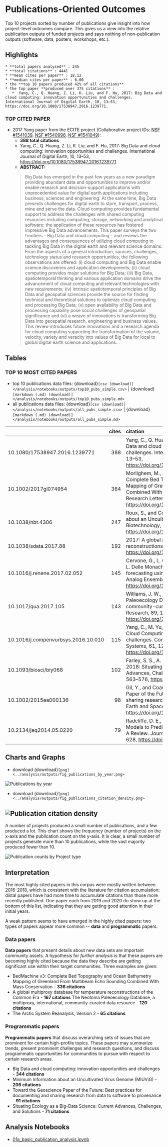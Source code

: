 # Publications-Oriented Outcomes 

Top 10 projects sorted by number of publications give insight into how project-level outcomes compare.  This gives us a view into the relative publication outputs of funded projects and says nothing of non-publication outputs (software, data, posters, workshops, etc.). 

## Highlights

```{admonition} Publication Highlights
* **total papers analysed** : 245
* **total citations** : 4441 
* **mean cites per paper** : 18.12
* **median cites per paper** : 6.00
* the **top 10 papers produced 42% of all citations**
* the top paper **produced over 375 citations** : 
   *  Yang, C., Q. Huang, Z. Li, K. Liu, and F. Hu, 2017: Big Data and cloud computing: innovation opportunities and challenges. International Journal of Digital Earth, 10, 13–53, https://doi.org/10.1080/17538947.2016.1239771.
```

### TOP CITED PAPER

* 2017 Yang paper from the ECITE project (Collaborative project IDs: [NSF #1541039](https://nsf.gov/awardsearch/showAward?AWD_ID=1928406&HistoricalAwards=false), [NSF #1540998](https://nsf.gov/awardsearch/showAward?AWD_ID=1928406&HistoricalAwards=false), [NSF #1541049](https://nsf.gov/awardsearch/showAward?AWD_ID=1541049&HistoricalAwards=false)): 
    * **388 total citations**
    * Yang, C., Q. Huang, Z. Li, K. Liu, and F. Hu, 2017: Big Data and cloud computing: innovation opportunities and challenges. International Journal of Digital Earth, 10, 13–53, https://doi.org/10.1080/17538947.2016.1239771.
    * **ABSTRACT:** 
    > Big Data has emerged in the past few years as a new paradigm providing abundant data and opportunities to improve and/or enable research and decision-support applications with unprecedented value for digital earth applications including business, sciences and engineering. At the same time, Big Data presents challenges for digital earth to store, transport, process, mine and serve the data. Cloud computing provides fundamental support to address the challenges with shared computing resources including computing, storage, networking and analytical software; the application of these resources has fostered impressive Big Data advancements. This paper surveys the two frontiers – Big Data and cloud computing – and reviews the advantages and consequences of utilizing cloud computing to tackling Big Data in the digital earth and relevant science domains. From the aspects of a general introduction, sources, challenges, technology status and research opportunities, the following observations are offered: (i) cloud computing and Big Data enable science discoveries and application developments; (ii) cloud computing provides major solutions for Big Data; (iii) Big Data, spatiotemporal thinking and various application domains drive the advancement of cloud computing and relevant technologies with new requirements; (iv) intrinsic spatiotemporal principles of Big Data and geospatial sciences provide the source for finding technical and theoretical solutions to optimize cloud computing and processing Big Data; (v) open availability of Big Data and processing capability pose social challenges of geospatial significance and (vi) a weave of innovations is transforming Big Data into geospatial research, engineering and business values. This review introduces future innovations and a research agenda for cloud computing supporting the transformation of the volume, velocity, variety and veracity into values of Big Data for local to global digital earth science and applications.

## Tables

### TOP 10 MOST CITED PAPERS

* top 10 publications data files:   {download}`[csv (download)] </analysis/notebooks/outputs/top10_pubs_simple.csv>` |  {download}`[markdown (.md) (download)] </analysis/notebooks/outputs/top10_pubs_simple.md>`
* all publications data files:  {download}`[csv (download)] </analysis/notebooks/outputs/all_pubs_simple.csv>` |  {download}`[markdown (.md) (download)] </analysis/notebooks/outputs/all_pubs_simple.md>`

|                                     |   cites | citation                                                                                                                                                                                                                                                        |
|:------------------------------------|--------:|:----------------------------------------------------------------------------------------------------------------------------------------------------------------------------------------------------------------------------------------------------------------|
| 10.1080/17538947.2016.1239771       |     388 | Yang, C., Q. Huang, Z. Li, K. Liu, and F. Hu, 2016: Big Data and cloud computing: innovation opportunities and challenges. International Journal of Digital Earth, 10, 13–53, https://doi.org/10.1080/17538947.2016.1239771.                                    |
| 10.1002/2017gl074954                |     364 | Morlighem, M., and Coauthors, 2017: BedMachine v3: Complete Bed Topography and Ocean Bathymetry Mapping of Greenland From Multibeam Echo Sounding Combined With Mass Conservation. Geophysical Research Letters, 44, https://doi.org/10.1002/2017gl074954.      |
| 10.1038/nbt.4306                    |     247 | Roux, S., and Coauthors, 2018: Minimum Information about an Uncultivated Virus Genome (MIUViG). Nature Biotechnology, 37, 29–37, https://doi.org/10.1038/nbt.4306.                                                                                              |
| 10.1038/sdata.2017.88               |     192 | 2017: A global multiproxy database for temperature reconstructions of the Common Era. Scientific Data, 4, https://doi.org/10.1038/sdata.2017.88.                                                                                                                |
| 10.1016/j.renene.2017.02.052        |     145 | Cervone, G., L. Clemente-Harding, S. Alessandrini, and L. Delle Monache, 2017: Short-term photovoltaic power forecasting using Artificial Neural Networks and an Analog Ensemble. Renewable Energy, 108, 274–286, https://doi.org/10.1016/j.renene.2017.02.052. |
| 10.1017/qua.2017.105                |     143 | Williams, J. W., and Coauthors, 2018: The Neotoma Paleoecology Database, a multiproxy, international, community-curated data resource. Quaternary Research, 89, 156–177, https://doi.org/10.1017/qua.2017.105.                                                  |
| 10.1016/j.compenvurbsys.2016.10.010 |     115 | Yang, C., M. Yu, F. Hu, Y. Jiang, and Y. Li, 2017: Utilizing Cloud Computing to address big geospatial data challenges. Computers, Environment and Urban Systems, 61, 120–128, https://doi.org/10.1016/j.compenvurbsys.2016.10.010.                             |
| 10.1093/biosci/biy068               |     102 | Farley, S. S., A. Dawson, S. J. Goring, and J. W. Williams, 2018: Situating Ecology as a Big-Data Science: Current Advances, Challenges, and Solutions. BioScience, 68, 563–576, https://doi.org/10.1093/biosci/biy068.                                         |
| 10.1002/2015ea000136                |      98 | Gil, Y., and Coauthors, 2016: Toward the Geoscience Paper of the Future: Best practices for documenting and sharing research from data to software to provenance. Earth and Space Science, 3, 388–415, https://doi.org/10.1002/2015ea000136.                    |
| 10.2134/jeq2014.05.0220             |      79 | Radcliffe, D. E., and Coauthors, 2015: Applicability of Models to Predict Phosphorus Losses in Drained Fields: A Review. Journal of Environmental Quality, 44, 614–628, https://doi.org/10.2134/jeq2014.05.0220.                                                |

## Charts and Graphs

* download {download}`[png]<../analysis/outputs/fig_publications_by_year.png>`

![Publications by year](../analysis/outputs/fig_publications_by_year.png)

* download {download}`[png]<../analysis/outputs/fig_publications_citation_density.png>`

![Publication citation density](../analysis/outputs/fig_publications_citation_density.png)
---

A number of projects produced a small number of publications, and a few produced a lot.  This chart shows the frequency (number of projects) on the x-axis and the publication count on the y-axis.  It is clear, a small number of projects generate more than 10 publications, while the vast majority produced fewer than 10.  

<!-- ![](/analysis/outputs/fig_ec_project_duration.png)

*  {download}`[png (download)] </analysis/outputs/fig_ec_project_duration.png>`
Many different projects were funded over the course of the EC program.  This chart shows that the Building Block projects produced the largest number of papers, and this is expected since they were the largest category of funded project type.

* download [png (small)](/analysis/notebooks/outputs/stub), [png (large)](/analysis/notebooks/outputs/stub) -->

![Publication counts by Project type]()

## Interpretation

The most highly cited papers in this corpus were mostly written between 2016-2018, which is consistent with the literature for citation accumulation: distal papers have had more time to accumulate citations than those  more recently published. One paper each from 2019 and 2020 do show up at the bottom of this list, indicating that they are getting good attention in their initial years.

A weak pattern seems to have emerged in the highly cited papers: two types of papers appear more common -- **data** and **programmatic** papers.

### Data papers
**Data papers** that present details about new data sets are important community assets. A hypothesis for _further analysis_ is that these papers are becoming highly cited because the data they describe are getting significant use within their target communities. Three examples are given:

* BedMachine v3: Complete Bed Topography and Ocean Bathymetry Mapping of Greenland From Multibeam Echo Sounding Combined With Mass Conservation - **336 citations**
* A global multiproxy database for temperature reconstructions of the Common Era - **167 citations**
The Neotoma Paleoecology Database, a multiproxy, international, community-curated data resource - **120 citations**
* The Arctic System Reanalysis, Version 2 - **65 citations**

### Programmatic papers
**Programmatic papers** that discuss overarching sets of issues that are prominent for certain high-profile topics. These papers may summarize trends, present prominent challenges and research questions, and discuss programmatic opportunities for communities to pursue with respect to certain research areas.


* Big Data and cloud computing: innovation opportunities and challenges - **344 citations**
* Minimum Information about an Uncultivated Virus Genome (MIUViG) - **206 citations**
* Toward the Geoscience Paper of the Future: Best practices for documenting and sharing research from data to software to provenance - **91 citations**
* Situating Ecology as a Big-Data Science: Current Advances, Challenges, and Solutions - **71 citations**


## Analysis Notebooks

* [01a_basic_publication_analysis.ipynb](../analysis/notebooks/01_basic_publication_analysis.ipynb)
